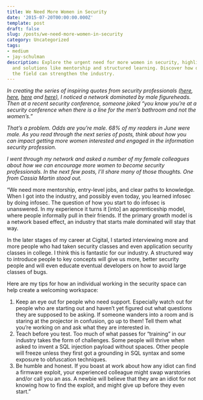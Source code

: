 ```yaml
---
title: We Need More Women in Security
date: '2015-07-20T00:00:00.000Z'
template: post
draft: false
slug: /posts/we-need-more-women-in-security
category: Uncategorized
tags:
- medium
- jay-schulman
description: Explore the urgent need for more women in security, highlighting barriers
  and solutions like mentorship and structured learning. Discover how diversifying
  the field can strengthen the industry.
---
```

*In creating the series of inspiring quotes from security professionals (*[*here*](https://www.jayschulman.com/15-career-tips-from-matt-konda/)*, *[*here*](https://www.jayschulman.com/inspiring-advice-from-5-infosec-pros/)*, *[*here*](https://www.jayschulman.com/more-inspiring…m-infosec-pros/%20‎)* and *[*here*](https://www.jayschulman.com/know-thyself-a…dan-fitzgerald/)*), I noticed a network dominated by male figureheads. Then at a recent security conference, someone joked “you know you’re at a security conference when there is a line for the men’s bathroom and not the women’s.”*

*That’s a problem. Odds are you’re male. 68% of my readers in June were male. As you read through the next series of posts, think about how you can impact getting more women interested and engaged in the information security profession.*

*I went through my network and asked a number of my female colleagues about how we can encourage more women to become security professionals. In the next few posts, I’ll share many of those thoughts. One from Cassia Martin stood out.*

“We need more mentorship, entry-level jobs, and clear paths to knowledge. When I got into the industry, and possibly even today, you learned infosec by doing infosec. The question of how you start to do infosec is unanswered. In my experience it turns it [into] an apprenticeship model, where people informally pull in their friends. If the primary growth model is a network based effect, an industry that starts male dominated will stay that way.

In the later stages of my career at Cigital, I started interviewing more and more people who had taken security classes and even application security classes in college. I think this is fantastic for our industry. A structured way to introduce people to key concepts will give us more, better security people and will even educate eventual developers on how to avoid large classes of bugs.

Here are my tips for how an individual working in the security space can help create a welcoming workspace:

1. Keep an eye out for people who need support. Especially watch out for people who are starting out and haven’t yet figured out what questions they are supposed to be asking. If someone wanders into a room and is staring at the projector in confusion, go up to them! Tell them what you’re working on and ask what they are interested in.
2. Teach before you test. Too much of what passes for “training” in our industry takes the form of challenges. Some people will thrive when asked to invent a SQL injection payload without spaces. Other people will freeze unless they first got a grounding in SQL syntax and some exposure to obfuscation techniques.
3. Be humble and honest. If you boast at work about how any idiot can find a firmware exploit, your experienced colleague might swap warstories and/or call you an ass. A newbie will believe that they are an idiot for not knowing how to find the exploit, and might give up before they even start.”